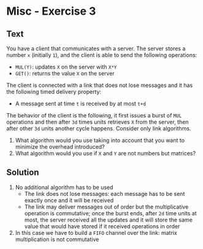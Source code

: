 # Misc - Exercise 3

## Text

You have a client that communicates with a server. The server stores a number `x` (initially `1`), and the client is able to send the following operations:
- `MUL(Y)`: updates `X` on the server with `X*Y`
- `GET()`: returns the value `X` on the server

The client is connected with a link that does not lose messages and it has the following timed delivery property:
- A message sent at time `t` is received by at most `t+d`

The behavior of the client is the following, it first issues a burst of `MUL` operations and then after `3d` times units retrieves `X` from the server, then after other `3d` units another cycle happens. Consider only link algorithms.
1. What algorithm would you use taking into account that you want to minimize the overhead introduced?
2. What algorithm would you use if `X` and `Y` are not numbers but matrices?

## Solution

1. No additional algorithm has to be used
   - The link does not lose messages: each message has to be sent exactly once and it  will be received
   - The link may deliver messages out of order but the multiplicative operation is commutative; once the burst ends, after `2d` time units at most, the server received all the updates and it will store the same value that would have stored if it received operations in order
2. In this case we have to build a `FIFO` channel over the link: matrix multiplication is not commutative
